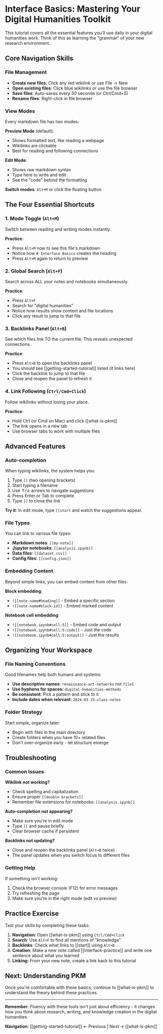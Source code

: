# Interface Basics: Mastering Your Digital Humanities Toolkit

This tutorial covers all the essential features you'll use daily in your digital humanities work. Think of this as learning the "grammar" of your new research environment.

## Core Navigation Skills

### File Management
- **Create new files**: Click any red wikilink or use File → New
- **Open existing files**: Click blue wikilinks or use the file browser  
- **Save files**: Auto-saves every 30 seconds (or Ctrl/Cmd+S)
- **Rename files**: Right-click in file browser

### View Modes
Every markdown file has two modes:

**Preview Mode** (default):
- Shows formatted text, like reading a webpage
- Wikilinks are clickable
- Best for reading and following connections

**Edit Mode**: 
- Shows raw markdown syntax
- Type here to write and edit
- See the "code" behind the formatting

**Switch modes**: `Alt+M` or click the floating button

## The Four Essential Shortcuts

### 1. Mode Toggle (`Alt+M`)
Switch between reading and writing modes instantly.

**Practice**: 
- Press `Alt+M` now to see this file's markdown
- Notice how `# Interface Basics` creates the heading
- Press `Alt+M` again to return to preview

### 2. Global Search (`Alt+F`)
Search across ALL your notes and notebooks simultaneously.

**Practice**:
- Press `Alt+F` 
- Search for "digital humanities"
- Notice how results show context and file locations
- Click any result to jump to that file

### 3. Backlinks Panel (`Alt+B`)
See which files link TO the current file. This reveals unexpected connections.

**Practice**:
- Press `Alt+B` to open the backlinks panel
- You should see [[getting-started-tutorial]] listed (it links here)
- Click the backlink to jump to that file
- Close and reopen the panel to refresh it

### 4. Link Following (`Ctrl/Cmd+Click`)
Follow wikilinks without losing your place.

**Practice**:
- Hold Ctrl (or Cmd on Mac) and click [[what-is-pkm]]
- The link opens in a new tab
- Use browser tabs to work with multiple files

## Advanced Features

### Auto-completion
When typing wikilinks, the system helps you:

1. Type `[[` (two opening brackets)
2. Start typing a filename
3. Use ↑/↓ arrows to navigate suggestions
4. Press Enter or Tab to complete
5. Type `]]` to close the link

**Try it**: In edit mode, type `[[start` and watch the suggestions appear.

### File Types
You can link to various file types:

- **Markdown notes**: `[[my-note]]` 
- **Jupyter notebooks**: `[[analysis.ipynb]]`
- **Data files**: `[[dataset.csv]]`
- **Config files**: `[[config.json]]`

### Embedding Content

Beyond simple links, you can embed content from other files:

**Block embedding**:
- `![[note-name#heading]]` - Embed a specific section
- `![[note-name#block-id]]` - Embed marked content

**Notebook cell embedding**:
- `![[notebook.ipynb#cell:5]]` - Embed code and output
- `![[notebook.ipynb#cell:5:code]]` - Just the code
- `![[notebook.ipynb#cell:5:output]]` - Just the results

## Organizing Your Workspace

### File Naming Conventions
Good filenames help both humans and systems:

- **Use descriptive names**: `renaissance-art-networks` not `file1`
- **Use hyphens for spaces**: `digital-humanities-methods` 
- **Be consistent**: Pick a pattern and stick to it
- **Include dates when relevant**: `2024-03-15-class-notes`

### Folder Strategy
Start simple, organize later:

- Begin with files in the main directory
- Create folders when you have 10+ related files
- Don't over-organize early - let structure emerge

## Troubleshooting

### Common Issues

**Wikilink not working?**
- Check spelling and capitalization
- Ensure proper `[[double brackets]]`
- Remember file extensions for notebooks: `[[analysis.ipynb]]`

**Auto-completion not appearing?**
- Make sure you're in edit mode
- Type `[[` and pause briefly
- Clear browser cache if persistent

**Backlinks not updating?**
- Close and reopen the backlinks panel (`Alt+B` twice)
- The panel updates when you switch focus to different files

### Getting Help

If something isn't working:
1. Check the browser console (F12) for error messages
2. Try refreshing the page
3. Make sure you're in the right mode (edit vs preview)

## Practice Exercise

Test your skills by completing these tasks:

1. **Navigation**: Open [[what-is-pkm]] using `Ctrl/Cmd+Click`
2. **Search**: Use `Alt+F` to find all mentions of "knowledge"
3. **Backlinks**: Check what links to [[start]] using `Alt+B`
4. **Creation**: Make a new note called [[interface-practice]] and write one sentence about what you learned
5. **Linking**: From your new note, create a link back to this tutorial

## Next: Understanding PKM

Once you're comfortable with these basics, continue to [[what-is-pkm]] to understand the theory behind these practices.

---

**Remember**: Fluency with these tools isn't just about efficiency - it changes how you think about research, writing, and knowledge creation in the digital humanities.

**Navigation**: [[getting-started-tutorial]] ← Previous | Next → [[what-is-pkm]]